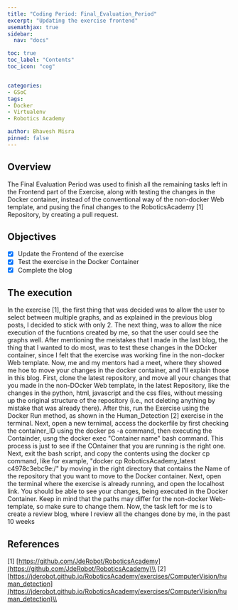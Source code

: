 ```yaml
---
title: "Coding Period: Final_Evaluation_Period"
excerpt: "Updating the exercise frontend"
usemathjax: true
sidebar:
  nav: "docs"

toc: true
toc_label: "Contents"
toc_icon: "cog"


categories:
- GSoC
tags:
- Docker
- Virtualenv
- Robotics Academy

author: Bhavesh Misra
pinned: false
---
```


## Overview

The Final Evaluation Period was used to finish all the remaining tasks left in the Frontend part of the Exercise, along with testing the changes in the Docker container, instead of the conventional way of the non-docker Web template, and pusing the final changes to the RoboticsAcademy [1] Repository, by creating a pull request.


## Objectives

- [X] Update the Frontend of the exercise 
- [X] Test the exercise in the Docker Container
- [X] Complete the blog 

## The execution

In the exercise [1], the first thing that was decided was to allow the user to select between multiple graphs, and as explained in the previous blog posts, I decided to stick with only 2. The next thing, was to allow the nice execution of the fucntions created by me, so that the user could see the graphs well. After mentioning the meistakes that I made in the last blog, the thing that I wanted to do most, was to test these changes in the DOcker container, since I felt that the exercise was working fine in the non-docker Web template.
Now, me and my mentors had a meet, where they showed me hoe to move your changes in the docker container, and I'll explain those in this blog.
First, clone the latest repository, and move all your changes that you made in the non-DOcker Web template, in the latest Repository, like the changes in the python, html, javascript and the css files, without messing up the original structure of the repository (i.e., not deleting anything by mistake that was already there).
After this, run the Exercise using the Docker Run method, as shown in the Human_Detection [2] exercise in the terminal. Next, open a new ternimal, access the dockerfile by first checking the container_ID using the docker ps -a command, then executing the Containder, usng the docker exec "Container name" bash command. 
This process is just to see if the COntainer that you are running is the right one. Next, exit the bash script, and copy the contents using the docker cp command, like for example, "docker cp RoboticsAcademy_latest c4978c3ebc9e:/" by moving in the right directory that contains the Name of the repository that you want to move to the Docker container.
Next, open the terminal where the exercise is already running, and open the localhost link. You should be able to see your changes, being executed in the Docker Container. Keep in mind that the paths may differ for the non-docker Web-template, so make sure to change them.
Now, the task left for me is to create a review blog, where I review all the changes done by me, in the past 10 weeks

## References

[1] [https://github.com/JdeRobot/RoboticsAcademy](https://github.com/JdeRobot/RoboticsAcademy)\\
[2] [https://jderobot.github.io/RoboticsAcademy/exercises/ComputerVision/human_detection](https://jderobot.github.io/RoboticsAcademy/exercises/ComputerVision/human_detection)\\
